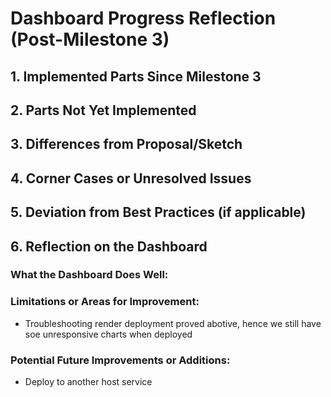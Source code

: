 # Dashboard Progress Reflection (Post-Milestone 3)

## 1. Implemented Parts Since Milestone 3


## 2. Parts Not Yet Implemented


## 3. Differences from Proposal/Sketch


## 4. Corner Cases or Unresolved Issues


## 5. Deviation from Best Practices (if applicable)

## 6. Reflection on the Dashboard


### What the Dashboard Does Well:

### Limitations or Areas for Improvement:
- Troubleshooting render deployment proved abotive, hence we still have soe unresponsive charts when deployed

### Potential Future Improvements or Additions:
- Deploy to another host service
